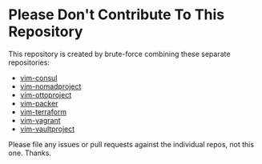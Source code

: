 # Please Don't Contribute To This Repository

This repository is created by brute-force combining these separate
repositories:

-   [vim-consul](https://github.com/markcornick/vim-consul)
-   [vim-nomadproject](https://github.com/markcornick/vim-nomadproject)
-   [vim-ottoproject](https://github.com/markcornick/vim-ottoproject)
-   [vim-packer](https://github.com/markcornick/vim-packer)
-   [vim-terraform](https://github.com/markcornick/vim-terraform)
-   [vim-vagrant](https://github.com/markcornick/vim-vagrant)
-   [vim-vaultproject](https://github.com/markcornick/vim-vaultproject)

Please file any issues or pull requests against the individual repos,
not this one. Thanks.
